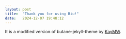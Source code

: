 ```yaml
---
layout: post
title:  "Thank you for using Biu!"
date:   2024-12-07 19:48:12
---
```

It is a modified version of butane-jekyll-theme by [KayMW](https://github.com/RedL0tus).